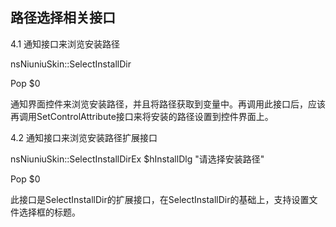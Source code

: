 ## 路径选择相关接口

4.1 通知接口来浏览安装路径

nsNiuniuSkin::SelectInstallDir

Pop $0

通知界面控件来浏览安装路径，并且将路径获取到变量中。再调用此接口后，应该再调用SetControlAttribute接口来将安装的路径设置到控件界面上。

 

4.2 通知接口来浏览安装路径扩展接口

nsNiuniuSkin::SelectInstallDirEx $hInstallDlg "请选择安装路径"

Pop $0

此接口是SelectInstallDir的扩展接口，在SelectInstallDir的基础上，支持设置文件选择框的标题。

 